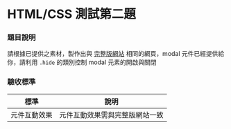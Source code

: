 # HTML/CSS 測試第二題

### 題目說明

請根據已提供之素材，製作出與 [完整版網站](https://wucareer-f2e-js-test-2.netlify.app/) 相同的網頁，modal 元件已經提供給你，請利用 `.hide` 的類別控制 modal 元素的開啟與關閉

### 驗收標準

| 標準         | 說明                           |
| ------------ | ------------------------------ |
| 元件互動效果 | 元件互動效果需與完整版網站一致 |
